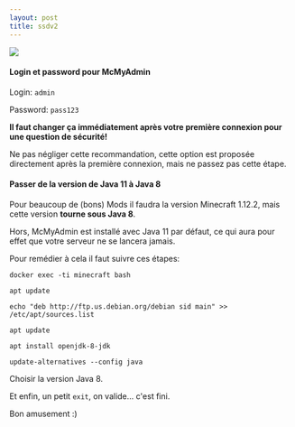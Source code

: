 ```yaml
---
layout: post
title: ssdv2
---
```

![](https://nextcloud.teamsyno.com/s/2jzfHCLjTdB2WTF/preview)

#### Login et password pour McMyAdmin 

Login: `admin`

Password: `pass123`

**Il faut changer ça immédiatement après votre première connexion pour une question de sécurité!**

Ne pas négliger cette recommandation, cette option est proposée directement après la première connexion, mais ne passez pas cette étape.

#### Passer de la version de Java 11 à Java 8

Pour beaucoup de (bons) Mods il faudra la version Minecraft 1.12.2, mais cette version **tourne sous Java 8**.

Hors, McMyAdmin est installé avec Java 11 par défaut, ce qui aura pour effet que votre serveur ne se lancera jamais.

Pour remédier à cela il faut suivre ces étapes:

`docker exec -ti minecraft bash`

`apt update`

`echo "deb http://ftp.us.debian.org/debian sid main" >> /etc/apt/sources.list`

`apt update`

`apt install openjdk-8-jdk`

`update-alternatives --config java`

Choisir la version Java 8.

Et enfin, un petit `exit`, on valide... c'est fini.

Bon amusement :)